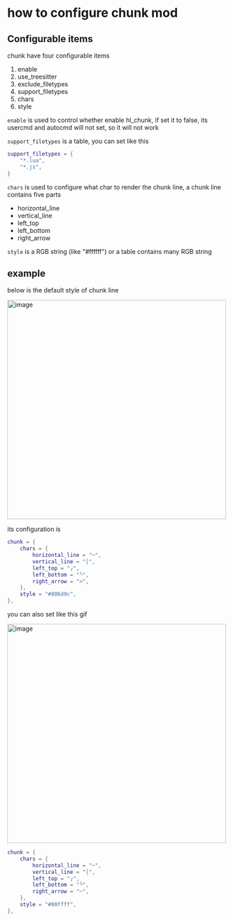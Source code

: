 # how to configure chunk mod

## Configurable items

chunk have four configurable items

1. enable
2. use_treesitter
3. exclude_filetypes
4. support_filetypes
5. chars
6. style

`enable` is used to control whether enable hl_chunk, if set it to false, its usercmd and autocmd will not set, so it will not work

`support_filetypes` is a table, you can set like this

```lua
support_filetypes = {
    "*.lua",
    "*.js",
}
```

`chars` is used to configure what char to render the chunk line, a chunk line contains five parts

- horizontal_line
- vertical_line
- left_top
- left_bottom
- right_arrow

`style` is a RGB string (like "#ffffff") or a table contains many RGB string

## example

below is the default style of chunk line

<img width="500" alt="image" src="https://raw.githubusercontent.com/shellRaining/img/main/2302/23_hlchunk1.png">

its configuration is

```lua
chunk = {
    chars = {
        horizontal_line = "─",
        vertical_line = "│",
        left_top = "╭",
        left_bottom = "╰",
        right_arrow = ">",
    },
    style = "#806d9c",
},
```

you can also set like this gif

<a id="chunk_example1"><img width="500" alt="image" src="https://raw.githubusercontent.com/shellRaining/img/main/2303/08_hlchunk8.gif"></a>

```lua
chunk = {
    chars = {
        horizontal_line = "─",
        vertical_line = "│",
        left_top = "┌",
        left_bottom = "└",
        right_arrow = "─",
    },
    style = "#00ffff",
},
```
